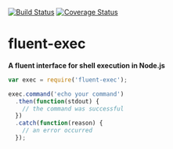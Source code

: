 [![Build Status](https://travis-ci.org/bakerface/fluent-exec.svg?branch=master)](https://travis-ci.org/bakerface/fluent-exec) [![Coverage Status](https://coveralls.io/repos/bakerface/fluent-exec/badge.svg?branch=master)](https://coveralls.io/r/bakerface/fluent-exec)

# fluent-exec
**A fluent interface for shell execution in Node.js**

``` javascript
var exec = require('fluent-exec');

exec.command('echo your command')
  .then(function(stdout) {
    // the command was successful
  })
  .catch(function(reason) {
    // an error occurred
  });
```
